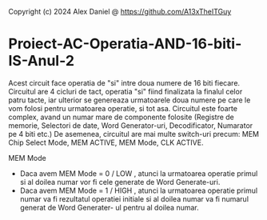 Copyright (c) 2024 Alex Daniel @ https://github.com/A13xTheITGuy

# Proiect-AC-Operatia-AND-16-biti-IS-Anul-2

  Acest circuit face operatia de "si" intre doua numere de 16 biti fiecare. Circuitul are 4 cicluri de tact, operatia "si" fiind finalizata la finalul celor patru tacte, iar ulterior se genereaza urmatoarele doua numere pe care le vom folosi pentru urmatoarea operatie, si tot asa.
  Circuitul este foarte complex, avand un numar mare de componente folosite (Registre de memorie, Selectori de date, Word Generator-uri, Decodificator, Numarator pe 4 biti etc.)
  De asemenea, circuitul are mai multe switch-uri precum: MEM Chip Select Mode, MEM ACTIVE, MEM Mode, CLK ACTIVE.
    
  MEM Mode
  - Daca avem MEM Mode = 0 / LOW , atunci la urmatoarea operatie primul si al doilea numar vor fi cele generate de Word Generate-uri.
  - Daca avem MEM Mode = 1 / HIGH , atunci la urmatoarea operatie primul numar va fi rezultatul operatiei initiale si al doilea numar va fi numarul generat de Word Generater- ul pentru al doilea numar.
